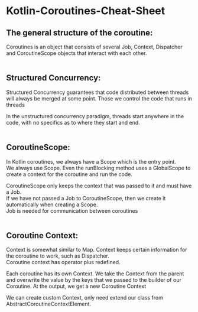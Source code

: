 # Kotlin-Coroutines-Cheat-Sheet


## The general structure of the coroutine:<br>
Coroutines is an object that consists of several Job, Context, Dispatcher and CoroutineScope objects that interact with each other.<br><br>

## Structured Concurrency:<br>

Structured Concurrency guarantees that code distributed between threads will always be merged at some point. Those we control the code that runs in threads<br>

In the unstructured concurrency paradigm, threads start anywhere in the code, with no specifics as to where they start and end.<br><br>

## CoroutineScope:
In Kotlin coroutines, we always have a Scope which is the entry point.<br>
We always use Scope. Even the runBlocking method uses a GlobalScope to create a context for the coroutine and run the code.<br>

CoroutineScope only keeps the context that was passed to it and must have a Job.<br>
If we have not passed a Job to CoroutineScope, then we create it automatically when creating a Scope.<br>
Job is needed for communication between coroutines<br><br>

## Coroutine Context:
Context is somewhat similar to Map. Context keeps certain information for the coroutine to work, such as Dispatcher.<br>
Coroutine context has operator plus redefined.<br>

Each coroutine has its own Context. We take the Context from the parent and overwrite the value by the keys that we passed to the builder of our Coroutine. At the output, we get a new Coroutine Context<br>

We can create custom Context, only need extend our class from AbstractCoroutineContextElement.<br><br>

